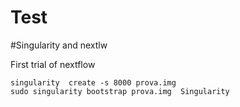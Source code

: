 #  Test 
#Singularity  and nextlw

First  trial of nextflow

	singularity  create -s 8000 prova.img
    sudo singularity bootstrap prova.img  Singularity 

